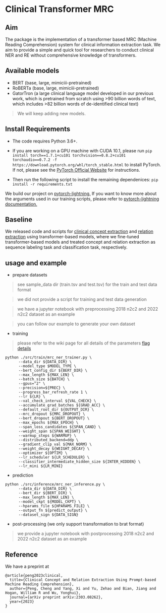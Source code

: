 # Clinical Transformer MRC

## Aim
The package is the implementation of a transformer based MRC (Machine Reading Comprehension) system for clinical information extraction task. We aim to provide a simple and quick tool for researchers to conduct clinical NER and RE without comprehensive knowledge of transformers. 

## Available models
- BERT (base, large, mimiciii-pretrained)
- RoBERTa (base, large, mimiciii-pretrained)
- GatorTron (a large clinical language model developed in our previous work, which is pretrained from scratch using >90 billion words of text, which includes >82 billion words of de-identified clinical text)
> We will keep adding new models.

## Install Requirements

* The code requires Python 3.6+.

* If you are working on a GPU machine with CUDA 10.1, please run `pip install torch==1.7.1+cu101 torchvision==0.8.2+cu101 torchaudio==0.7.2 -f https://download.pytorch.org/whl/torch_stable.html` to install PyTorch. If not, please see the [PyTorch Official Website](https://pytorch.org/) for instructions.

* Then run the following script to install the remaining dependenices: `pip install -r requirements.txt`

We build our project on [pytorch-lightning.](https://github.com/PyTorchLightning/pytorch-lightning)
If you want to know more about the arguments used in our training scripts, please 
refer to [pytorch-lightning documentation.](https://pytorch-lightning.readthedocs.io/en/latest/)

## Baseline

We released code and scripts for [clinical concept extraction](https://github.com/uf-hobi-informatics-lab/ClinicalTransformerNER) and [relation extraction](https://github.com/uf-hobi-informatics-lab/ClinicalTransformerRelationExtraction) using transformer-based models, where we fine-tuned transformer-based models and treated concept and relation extraction as sequence labeling task and classification task, respectively. <br>


## usage and example
- prepare datasets
> see sample_data dir (train.tsv and test.tsv) for the train and test data format

> we did not provide a script for training and test data generation

> we have a jupyter notebook with preprocessing 2018 n2c2 and 2022 n2c2 dataset as an example

> you can follow our example to generate your own dataset

- training
> please refer to the wiki page for all details of the parameters
> [flag details](https://github.com/uf-hobi-informatics-lab/ClinicalTransformerRelationExtraction/wiki/all-parameters)

```shell script
python ./src/train/mrc_ner_trainer.py \
      --data_dir ${DATA_DIR} \
      --model_type $MODEL_TYPE \
      --bert_config_dir ${BERT_DIR} \
      --max_length ${MAX_LEN} \
      --batch_size ${BATCH} \
      --gpus="2" \
      --precision=${PREC} \
      --progress_bar_refresh_rate 1 \
      --lr ${LR} \
      --val_check_interval ${VAL_CHECK} \
      --accumulate_grad_batches ${GRAD_ACC} \
      --default_root_dir ${OUTPUT_DIR} \
      --mrc_dropout ${MRC_DROPOUT} \
      --bert_dropout ${BERT_DROPOUT} \
      --max_epochs ${MAX_EPOCH} \
      --span_loss_candidates ${SPAN_CAND} \
      --weight_span ${SPAN_WEIGHT} \
      --warmup_steps ${WARMUP} \
      --distributed_backend=ddp \
      --gradient_clip_val ${MAX_NORM} \
      --weight_decay ${WEIGHT_DECAY} \
      --optimizer ${OPTIM} \
      --lr_scheduler ${LR_SCHEDULER} \
      --classifier_intermediate_hidden_size ${INTER_HIDDEN} \
      --lr_mini ${LR_MINI}
```

- prediction
```shell script
python ./src/inference/mrc_ner_inference.py \
      --data_dir ${DATA_DIR} \
      --bert_dir ${BERT_DIR} \
      --max_length ${MAX_LEN} \
      --model_ckpt ${MODEL_CKPT} \
      --hparams_file ${HPARAMS_FILE} \
      --output_fn ${predict_output} \
      --dataset_sign ${DATA_SIGN}

```

- post-processing (we only support transformation to brat format)

> we provide a jupyter notebook with postprocessing 2018 n2c2 and 2022 n2c2 dataset as an example

## Reference
We have a preprint at
```
@article{peng2023clinical,
  title={Clinical Concept and Relation Extraction Using Prompt-based Machine Reading Comprehension},
  author={Peng, Cheng and Yang, Xi and Yu, Zehao and Bian, Jiang and Hogan, William R and Wu, Yonghui},
  journal={arXiv preprint arXiv:2303.08262},
  year={2023}
}
```